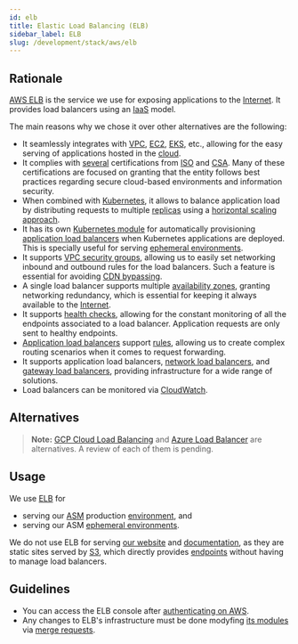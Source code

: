 ```yaml
---
id: elb
title: Elastic Load Balancing (ELB)
sidebar_label: ELB
slug: /development/stack/aws/elb
---
```


## Rationale

[AWS ELB][ELB] is the service we use
for exposing applications to the [Internet](https://en.wikipedia.org/wiki/Internet).
It provides load balancers using an [IaaS](https://en.wikipedia.org/wiki/Infrastructure_as_a_service)
model.

The main reasons why we chose it over other alternatives are the following:

- It seamlessly integrates with
  [VPC](/development/stack/aws/vpc/),
  [EC2](/development/stack/aws/ec2/),
  [EKS](/development/stack/aws/eks/),
  etc.,
  allowing for the easy serving of applications hosted in the [cloud](https://en.wikipedia.org/wiki/Cloud_computing).
- It complies with [several](https://aws.amazon.com/compliance/iso-certified/)
  certifications from [ISO](https://en.wikipedia.org/wiki/International_Organization_for_Standardization)
  and [CSA](https://en.wikipedia.org/wiki/Cloud_Security_Alliance).
  Many of these certifications are focused on granting
  that the entity follows best practices
  regarding secure cloud-based environments
  and information security.
- When combined with [Kubernetes](/development/stack/kubernetes/),
  it allows to balance application load
  by distributing requests to multiple [replicas](https://kubernetes.io/docs/concepts/workloads/controllers/deployment/#creating-a-deployment)
  using a [horizontal scaling approach](https://www.section.io/blog/scaling-horizontally-vs-vertically/).
- It has its own [Kubernetes module](https://github.com/kubernetes-sigs/aws-load-balancer-controller)
  for automatically provisioning [application load balancers][ALB]
  when Kubernetes applications are deployed.
  This is specially useful for serving [ephemeral environments](/about/security/integrity/developing-integrity#ephemeral-environments).
- It supports [VPC security groups](https://docs.aws.amazon.com/AWSEC2/latest/UserGuide/ec2-security-groups.html),
  allowing us to easily set networking inbound and outbound rules
  for the load balancers.
  Such a feature is essential for avoiding [CDN bypassing](https://opendatasecurity.co.uk/how-to-bypass-cdn/).
- A single load balancer supports multiple [availability zones](https://docs.aws.amazon.com/AWSEC2/latest/UserGuide/using-regions-availability-zones.html),
  granting networking redundancy,
  which is essential for keeping it always available
  to the [Internet](https://en.wikipedia.org/wiki/Internet).
- It supports [health checks](https://docs.aws.amazon.com/elasticloadbalancing/latest/application/target-group-health-checks.html),
  allowing for the constant monitoring
  of all the endpoints associated to a load balancer.
  Application requests are only sent to healthy endpoints.
- [Application load balancers][ALB] support [rules](https://docs.aws.amazon.com/elasticloadbalancing/latest/application/load-balancer-listeners.html#listener-rules),
  allowing us to create complex routing scenarios
  when it comes to request forwarding.
- It supports application load balancers,
  [network load balancers](https://docs.aws.amazon.com/elasticloadbalancing/latest/network/introduction.html),
  and [gateway load balancers](https://docs.aws.amazon.com/elasticloadbalancing/latest/gateway/introduction.html),
  providing infrastructure for a wide range of solutions.
- Load balancers can be monitored
  via [CloudWatch](/development/stack/aws/cloudwatch/).

## Alternatives

> **Note:**
> [GCP Cloud Load Balancing](https://cloud.google.com/load-balancing)
> and [Azure Load Balancer](https://azure.microsoft.com/en-us/services/load-balancer/)
> are alternatives.
> A review of each of them is pending.

## Usage

We use [ELB][ELB] for

- serving our [ASM](https://fluidattacks.com/categories/asm/)
  production [environment](https://gitlab.com/fluidattacks/universe/-/blob/527c74bf5984f74582a8d9620a6f9c5ae54d2838/makes/applications/integrates/back/deploy/dev/k8s/ingress.yaml#L6),
  and
- serving our ASM [ephemeral environments](https://gitlab.com/fluidattacks/universe/-/blob/527c74bf5984f74582a8d9620a6f9c5ae54d2838/makes/applications/integrates/back/deploy/prod/k8s/ingress.yaml#L6).

We do not use ELB for serving [our website](https://fluidattacks.com)
and [documentation](https://docs.fluidattacks.com),
as they are static sites served by [S3](/development/stack/aws/s3/),
which directly provides [endpoints](https://docs.aws.amazon.com/AmazonS3/latest/userguide/WebsiteEndpoints.html)
without having to manage load balancers.

## Guidelines

- You can access the ELB console
  after [authenticating on AWS](/development/stack/aws#guidelines).
- Any changes to ELB's infrastructure must be done
  modyfing [its modules](https://gitlab.com/fluidattacks/universe/-/blob/527c74bf5984f74582a8d9620a6f9c5ae54d2838/makes/applications/integrates/back/deploy/prod/k8s/ingress.yaml)
  via [merge requests](https://docs.gitlab.com/ee/user/project/merge_requests/).

[ELB]: https://aws.amazon.com/elasticloadbalancing/
[ALB]: https://docs.aws.amazon.com/elasticloadbalancing/latest/application/introduction.html
